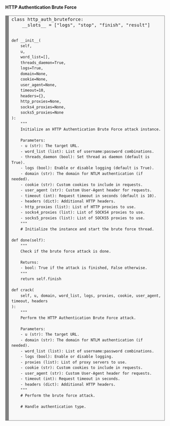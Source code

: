 <!DOCTYPE html>
<html>
<head>
    <title>HTTP Authentication Brute Force</title>
</head>
<body>
    <h4>HTTP Authentication Brute Force</h4>

<div style="background: #f8f8f8; overflow:auto;width:auto;border:solid gray;border-width:.1em .1em .1em .8em;padding:.2em .6em;">
        <pre style="margin: 0; line-height: 125%">
class http_auth_bruteforce:
    __slots__ = ["logs", "stop", "finish", "result"]

    def __init__(
        self,
        u,
        word_list=[],
        threads_daemon=True,
        logs=True,
        domain=None,
        cookie=None,
        user_agent=None,
        timeout=10,
        headers={},
        http_proxies=None,
        socks4_proxies=None,
        socks5_proxies=None
    ):
        """
        Initialize an HTTP Authentication Brute Force attack instance.

        Parameters:
        - u (str): The target URL.
        - word_list (list): List of username:password combinations.
        - threads_daemon (bool): Set thread as daemon (default is True).
        - logs (bool): Enable or disable logging (default is True).
        - domain (str): The domain for NTLM authentication (if needed).
        - cookie (str): Custom cookies to include in requests.
        - user_agent (str): Custom User-Agent header for requests.
        - timeout (int): Request timeout in seconds (default is 10).
        - headers (dict): Additional HTTP headers.
        - http_proxies (list): List of HTTP proxies to use.
        - socks4_proxies (list): List of SOCKS4 proxies to use.
        - socks5_proxies (list): List of SOCKS5 proxies to use.
        """
        # Initialize the instance and start the brute force thread.

    def done(self):
        """
        Check if the brute force attack is done.

        Returns:
        - bool: True if the attack is finished, False otherwise.
        """
        return self.finish

    def crack(
        self, u, domain, word_list, logs, proxies, cookie, user_agent, timeout, headers
    ):
        """
        Perform the HTTP Authentication Brute Force attack.

        Parameters:
        - u (str): The target URL.
        - domain (str): The domain for NTLM authentication (if needed).
        - word_list (list): List of username:password combinations.
        - logs (bool): Enable or disable logging.
        - proxies (list): List of proxy servers to use.
        - cookie (str): Custom cookies to include in requests.
        - user_agent (str): Custom User-Agent header for requests.
        - timeout (int): Request timeout in seconds.
        - headers (dict): Additional HTTP headers.
        """
        # Perform the brute force attack.

        # Handle authentication type.

</pre>
</div>
</body>
</html>
